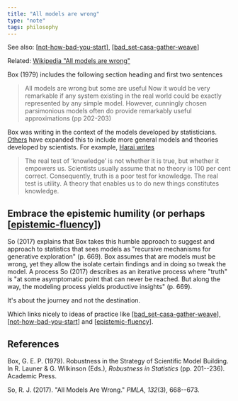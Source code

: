 ```yaml
---
title: "All models are wrong"
type: "note"
tags: philosophy
---
```


See also: [[not-how-bad-you-start]], [[bad_set-casa-gather-weave]] 

Related: [Wikipedia "All models are wrong"](https://en.wikipedia.org/wiki/All_models_are_wrong)

Box (1979) includes the following section heading and first two sentences

> All models are wrong but some are useful
> Now it would be very remarkable if any system existing in the real world could be exactly represented by any simple model. However, cunningly chosen parsimonious models often do provide remarkably useful approximations (pp 202-203)

Box was writing in the context of the models developed by statisticians. [Others](https://jamesclear.com/all-models-are-wrong) have expanded this to include more general models and theories developed by scientists. For example, [Harai writes](https://www.goodreads.com/quotes/8209389-the-real-test-of-knowledge-is-not-whether-it-is)

> The real test of ‘knowledge’ is not whether it is true, but whether it empowers us. Scientists usually assume that no theory is 100 per cent correct. Consequently, truth is a poor test for knowledge. The real test is utility. A theory that enables us to do new things constitutes knowledge.

## Embrace the epistemic humility (or perhaps [[epistemic-fluency]])

So (2017) explains that Box takes this humble approach to suggest and approach to statistics that sees models as "recursive mechanisms for generative exploration" (p. 669). Box assumes that are models must be wrong, yet they allow the isolate certain findings and in doing so tweak the model. A process So (2017) describes as an iterative process where "truth" is "at some asymptomatic point that can never be reached. But along the way, the modeling process yields productive insights" (p. 669).

It's about the journey and not the destination.

Which links nicely to ideas of practice like [[bad_set-casa-gather-weave]], [[not-how-bad-you-start]] and [[epistemic-fluency]].

## References

Box, G. E. P. (1979). Robustness in the Strategy of Scientific Model Building. In R. Launer & G. Wilkinson (Eds.), *Robustness in Statistics* (pp. 201--236). Academic Press.

So, R. J. (2017). "All Models Are Wrong." *PMLA*, *132*(3), 668--673.

[//begin]: # "Autogenerated link references for markdown compatibility"
[not-how-bad-you-start]: not-how-bad-you-start "It's not how bad you start, it's how quickly you get better"
[bad_set-casa-gather-weave]: ../CASA/bad_set-casa-gather-weave "The relationships between BAD/SET, CASA, and Gather/Weave"
[epistemic-fluency]: ../Learning/epistemic-fluency "Epistemic Fluency"
[//end]: # "Autogenerated link references"